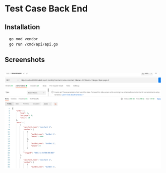 
# Test Case Back  End
## Installation



```bash
  go mod vendor
  go run /cmd/api/api.go
```


    
## Screenshots 


## 
![alt text](https://raw.githubusercontent.com/ilhampraset/testcasebe/main/docs/image/outlet-report.PNG)

